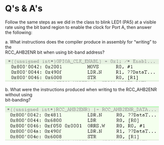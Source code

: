 # Q's & A's  

Follow the same steps as we did in the class to blink LED1 (PA5) at a visible rate using the bit band region to enable the clock for Port A, then answer the following:  

a. What instructions does the compiler produce in assembly for “writing” to the  
RCC_AHB2ENR bit when using bit-band address?  

![bit-band](https://github.com/isjosan/embsys310/blob/master/assignment04/bit-banding/images/bit-band.PNG)

b. What were the instructions produced when writing to the RCC_AHB2ENR without using  
bit-banding?  

![no-bit-bang](https://github.com/isjosan/embsys310/blob/master/assignment04/bit-banding/images/no-bit-band.PNG)
